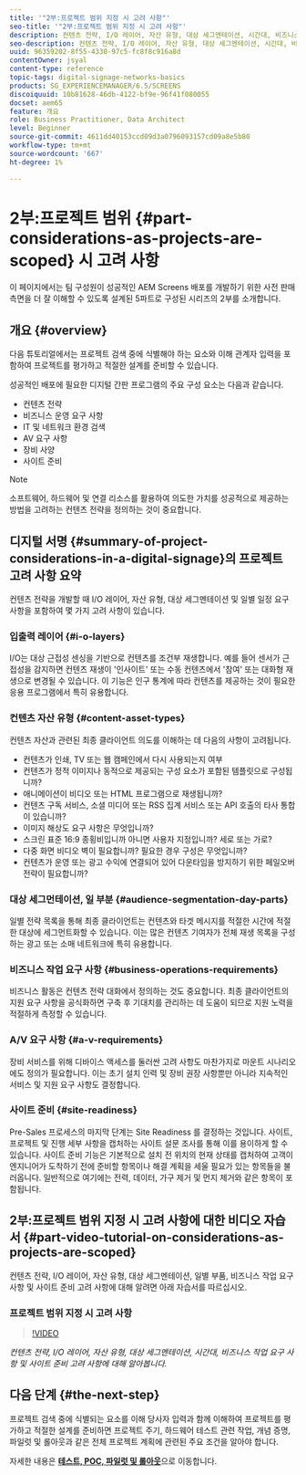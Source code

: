 ```yaml
---
title: '"2부:프로젝트 범위 지정 시 고려 사항"'
seo-title: '"2부:프로젝트 범위 지정 시 고려 사항"'
description: 컨텐츠 전략, I/O 레이어, 자산 유형, 대상 세그멘테이션, 시간대, 비즈니스 작업 요구 사항 및 사이트 준비 고려 사항에 대해 알려면 이 자습서를 따르십시오.
seo-description: 컨텐츠 전략, I/O 레이어, 자산 유형, 대상 세그멘테이션, 시간대, 비즈니스 작업 요구 사항 및 사이트 준비 고려 사항에 대해 알려면 이 자습서를 따르십시오.
uuid: 96359202-8f55-4330-97c5-fc8f8c916a8d
contentOwner: jsyal
content-type: reference
topic-tags: digital-signage-networks-basics
products: SG_EXPERIENCEMANAGER/6.5/SCREENS
discoiquuid: 10b81628-46db-4122-bf9e-96f41f080055
docset: aem65
feature: 개요
role: Business Practitioner, Data Architect
level: Beginner
source-git-commit: 4611dd40153ccd09d3a0796093157cd09a8e5b80
workflow-type: tm+mt
source-wordcount: '667'
ht-degree: 1%

---
```



# 2부:프로젝트 범위 {#part-considerations-as-projects-are-scoped} 시 고려 사항

이 페이지에서는 팀 구성원이 성공적인 AEM Screens 배포를 개발하기 위한 사전 판매 측면을 더 잘 이해할 수 있도록 설계된 5파트로 구성된 시리즈의 2부를 소개합니다.

## 개요 {#overview}

다음 튜토리얼에서는 프로젝트 검색 중에 식별해야 하는 요소와 이해 관계자 입력을 포함하여 프로젝트를 평가하고 적절한 설계를 준비할 수 있습니다.

성공적인 배포에 필요한 디지털 간판 프로그램의 주요 구성 요소는 다음과 같습니다.

* 컨텐츠 전략
* 비즈니스 운영 요구 사항
* IT 및 네트워크 환경 검색
* AV 요구 사항
* 장비 사양
* 사이트 준비

>[!NOTE]
>
>소프트웨어, 하드웨어 및 연결 리소스를 활용하여 의도한 가치를 성공적으로 제공하는 방법을 고려하는 컨텐츠 전략을 정의하는 것이 중요합니다.

## 디지털 서명 {#summary-of-project-considerations-in-a-digital-signage}의 프로젝트 고려 사항 요약

컨텐츠 전략을 개발할 때 I/O 레이어, 자산 유형, 대상 세그멘테이션 및 일별 일정 요구 사항을 포함하여 몇 가지 고려 사항이 있습니다.

### 입출력 레이어 {#i-o-layers}

I/O는 대상 근접성 센싱을 기반으로 컨텐츠를 조건부 재생합니다. 예를 들어 센서가 근접성을 감지하면 컨텐츠 재생이 &#39;인사이트&#39; 또는 수동 컨텐츠에서 &#39;참여&#39; 또는 대화형 재생으로 변경될 수 있습니다. 이 기능은 인구 통계에 따라 컨텐츠를 제공하는 것이 필요한 응용 프로그램에서 특히 유용합니다.

### 컨텐츠 자산 유형 {#content-asset-types}

컨텐츠 자산과 관련된 최종 클라이언트 의도를 이해하는 데 다음의 사항이 고려됩니다.

* 컨텐츠가 인쇄, TV 또는 웹 캠페인에서 다시 사용되는지 여부
* 컨텐츠가 정적 이미지나 동적으로 제공되는 구성 요소가 포함된 템플릿으로 구성됩니까?
* 애니메이션이 비디오 또는 HTML 프로그램으로 재생됩니까?
* 컨텐츠 구독 서비스, 소셜 미디어 또는 RSS 집계 서비스 또는 API 호출의 타사 통합이 있습니까?
* 이미지 해상도 요구 사항은 무엇입니까?
* 스크린 표준 16:9 종횡비입니까 아니면 사용자 지정입니까? 세로 또는 가로?
* 다중 화면 비디오 벽이 필요합니까? 필요한 경우 구성은 무엇입니까?
* 컨텐츠가 운영 또는 광고 수익에 연결되어 있어 다운타임을 방지하기 위한 페일오버 전략이 필요합니까?

### 대상 세그먼테이션, 일 부분 {#audience-segmentation-day-parts}

일별 전략 목록을 통해 최종 클라이언트는 컨텐츠와 타겟 메시지를 적절한 시간에 적절한 대상에 세그먼트화할 수 있습니다. 이는 많은 컨텐츠 기여자가 전체 재생 목록을 구성하는 광고 또는 소매 네트워크에 특히 유용합니다.

### 비즈니스 작업 요구 사항 {#business-operations-requirements}

비즈니스 활동은 컨텐츠 전략 대화에서 정의하는 것도 중요합니다. 최종 클라이언트의 지원 요구 사항을 공식화하면 구축 후 기대치를 관리하는 데 도움이 되므로 지원 노력을 적절하게 측정할 수 있습니다.

### A/V 요구 사항 {#a-v-requirements}

장비 서비스를 위해 디바이스 액세스를 둘러싼 고려 사항도 마찬가지로 마운트 시나리오에도 정의가 필요합니다. 이는 초기 설치 인력 및 장비 권장 사항뿐만 아니라 지속적인 서비스 및 지원 요구 사항도 결정합니다.

### 사이트 준비 {#site-readiness}

Pre-Sales 프로세스의 마지막 단계는 Site Readiness 를 결정하는 것입니다. 사이트, 프로젝트 및 진행 세부 사항을 캡처하는 사이트 설문 조사를 통해 이를 용이하게 할 수 있습니다. 사이트 준비 기능은 기본적으로 설치 전 위치의 현재 상태를 캡처하여 고객이 엔지니어가 도착하기 전에 준비할 항목이나 해결 계획을 세울 필요가 있는 항목들을 불러옵니다. 일반적으로 여기에는 전력, 데이터, 가구 제거 및 먼지 제거와 같은 항목이 포함됩니다.

## 2부:프로젝트 범위 지정 시 고려 사항에 대한 비디오 자습서 {#part-video-tutorial-on-considerations-as-projects-are-scoped}

컨텐츠 전략, I/O 레이어, 자산 유형, 대상 세그멘테이션, 일별 부품, 비즈니스 작업 요구 사항 및 사이트 준비 고려 사항에 대해 알려면 아래 자습서를 따르십시오.

### 프로젝트 범위 지정 시 고려 사항

>[!VIDEO](https://video.tv.adobe.com/v/28380)

*컨텐츠 전략, I/O 레이어, 자산 유형, 대상 세그멘테이션, 시간대, 비즈니스 작업 요구 사항 및 사이트 준비 고려 사항에 대해 알아봅니다.*

## 다음 단계 {#the-next-step}

프로젝트 검색 중에 식별되는 요소를 이해 당사자 입력과 함께 이해하여 프로젝트를 평가하고 적절한 설계를 준비하면 프로젝트 주기, 하드웨어 테스트 관련 작업, 개념 증명, 파일럿 및 롤아웃과 같은 전체 프로젝트 계획에 관련된 주요 조건을 알아야 합니다.

자세한 내용은 **[테스트, POC, 파일럿 및 롤아웃](testing-pocs-pilots-rollouts.md)**&#x200B;으로 이동합니다.
